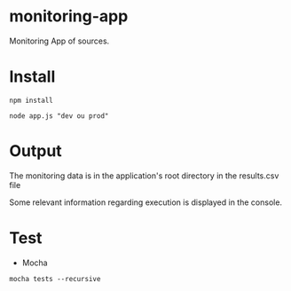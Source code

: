 # monitoring-app
Monitoring App of sources.

# Install
```
npm install

node app.js "dev ou prod"
```

# Output

The monitoring data is in the application's root directory in the results.csv file

Some relevant information regarding execution is displayed in the console.

# Test
+ Mocha

```mocha tests --recursive```
